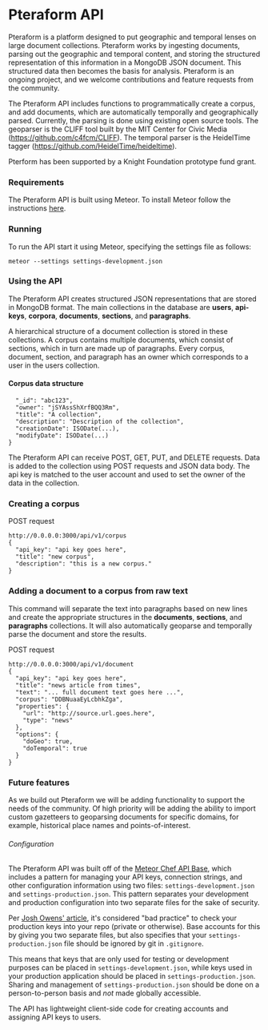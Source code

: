 # Pteraform API
Pteraform is a platform designed to put geographic and temporal lenses on large document collections.  Pteraform works by ingesting documents, parsing out the geographic and temporal content, and storing the structured representation of this information in a MongoDB JSON document.  This structured data then becomes the basis for analysis.  Pteraform is an ongoing project, and we welcome contributions and feature requests from the community. 

The Pteraform API includes functions to programmatically create a corpus, and add documents, which are automatically temporally and geographically parsed.  Currently, the parsing is done using existing open source tools.  The geoparser is the CLIFF tool built by the MIT Center for Civic Media (https://github.com/c4fcm/CLIFF).  The temporal parser is the HeidelTime tagger (https://github.com/HeidelTime/heideltime).

Pterform has been supported by a Knight Foundation prototype fund grant.

### Requirements

The Pteraform API is built using Meteor.  To install Meteor follow the instructions [here](https://www.meteor.com/install).

### Running

To run the API start it using Meteor, specifying the settings file as follows: 

`meteor --settings settings-development.json` 

### Using the API

The Pteraform API creates structured JSON representations that are stored in MongoDB format.  The main collections in the database are **users**, **api-keys**, **corpora**, **documents**, **sections**, and **paragraphs**.

A hierarchical structure of a document collection is stored in these collections.  A corpus contains multiple documents, which consist of sections, which in turn are made up of paragraphs.  Every corpus, document, section, and paragraph has an owner which corresponds to a user in the users collection.  

#### Corpus data structure

```{
  "_id": "abc123",
  "owner": "jSYAssShXrfBQQ3Rm",
  "title": "A collection",
  "description": "Description of the collection",
  "creationDate": ISODate(...),
  "modifyDate": ISODate(...)
}
```

The Pteraform API can receive POST, GET, PUT, and DELETE requests.  Data is added to the collection using POST requests and JSON data body.  The api key is matched to the user account and used to set the owner of the data in the collection.

### Creating a corpus

POST request
```
http://0.0.0.0:3000/api/v1/corpus
{
  "api_key": "api key goes here",
  "title": "new corpus",
  "description": "this is a new corpus."
}
```

### Adding a document to a corpus from raw text

This command will separate the text into paragraphs based on new lines and create the appropriate structures in the **documents**, **sections**, and **paragraphs** collections.  It will also automatically geoparse and temporally parse the document and store the results.

POST request
```
http://0.0.0.0:3000/api/v1/document
{
  "api_key": "api key goes here",
  "title": "news article from times",
  "text": "... full document text goes here ...",
  "corpus": "DDBNuaaEyLcbhkZga",
  "properties": {
    "url": "http://source.url.goes.here",
    "type": "news"
  },
  "options": {
    "doGeo": true,
    "doTemporal": true
  }
}
```

### Future features

As we build out Pteraform we will be adding functionality to support the needs of the community.  Of high priority will be adding the ability to import custom gazetteers to geoparsing documents for specific domains, for example, historical place names and points-of-interest.

###### Configuration
The Pteraform API was built off of the [Meteor Chef API Base](https://github.com/themeteorchef/writing-an-api), which includes a pattern for managing your API keys, connection strings, and other configuration information using two files: `settings-development.json` and `settings-production.json`. This pattern separates your development and production configuration into two separate files for the sake of security.

Per [Josh Owens' article](http://joshowens.me/environment-settings-and-security-with-meteor-js/), it's considered "bad practice" to check your production keys into your repo (private or otherwise). Base accounts for this by giving you two separate files, but also specifies that your `settings-production.json` file should be ignored by git in `.gitignore`.

This means that keys that are only used for testing or development purposes can be placed in `settings-development.json`, while keys used in your production application should be placed in `settings-production.json`. Sharing and management of `settings-production.json` should be done on a person-to-person basis and _not_ made globally accessible.

The API has lightweight client-side code for creating accounts and assigning API keys to users.
